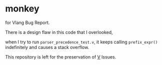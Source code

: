 # monkey

for Vlang Bug Report.

There is a design flaw in this code that I overlooked, 

when I try to run `parser_precedence_test.v`, it keeps calling `prefix_expr()` indefinitely and causes a stack overflow.

This repository is left for the preservation of [V](https://github.com/vlang/v) Issues.
